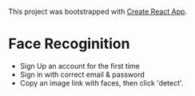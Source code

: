 This project was bootstrapped with [Create React App](https://github.com/facebookincubator/create-react-app).

# Face Recoginition

- Sign Up an account for the first time
- Sign in with correct email & password
- Copy an image link with faces, then click 'detect'.
